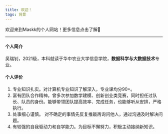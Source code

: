 ```yaml
---
title: 欢迎！
tags: 背景
---
```

欢迎来到Maskk的个人网站！更多信息点击了解🙂

<!--more-->

---

#### 个人简介
吴瑞钊，2021级，本科就读于华中农业大学信息学院，**数据科学与大数据技术**专业。

#### 个人评价
1. 专业知识扎实。对计算机专业知识了解深入，专业课均分90+。
2. 富有团队合作精神。曾多次参加数学建模、创新创业类竞赛，同时担任过队长、队员的身份。能够带领团队提高效率、完成任务，也能够听从安排，严格执行。
3. 处事细心谨慎。 对不确定的事情先反复推敲再询问他人，通过沟通及时解决问题。
4. 有较强的自我驱动力和自学能力。为目标不懈努力，积极主动接纳新知识。